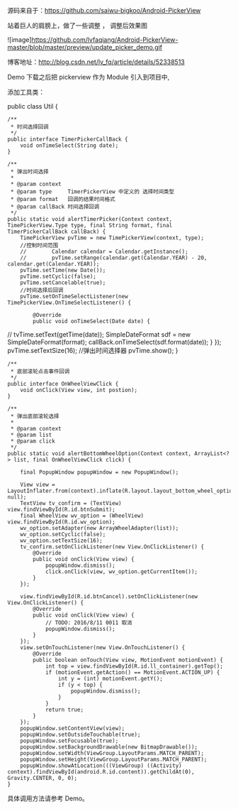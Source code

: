 源码来自于：https://github.com/saiwu-bigkoo/Android-PickerView

站着巨人的肩膀上，做了一些调整 ， 调整后效果图

 ![image]https://github.com/lvfaqiang/Android-PickerView-master/blob/master/preview/update_picker_demo.gif

博客地址：http://blog.csdn.net/lv_fq/article/details/52338513

Demo 下载之后把 pickerview 作为 Module 引入到项目中,

添加工具类：

public class Util {

    /**
     * 时间选择回调
     */
    public interface TimerPickerCallBack {
        void onTimeSelect(String date);
    }

    /**
     * 弹出时间选择
     *
     * @param context
     * @param type     TimerPickerView 中定义的 选择时间类型
     * @param format   回调的结果时间格式
     * @param callBack 时间选择回调
     */
    public static void alertTimerPicker(Context context, TimePickerView.Type type, final String format, final TimerPickerCallBack callBack) {
        TimePickerView pvTime = new TimePickerView(context, type);
        //控制时间范围
        //        Calendar calendar = Calendar.getInstance();
        //        pvTime.setRange(calendar.get(Calendar.YEAR) - 20, calendar.get(Calendar.YEAR));
        pvTime.setTime(new Date());
        pvTime.setCyclic(false);
        pvTime.setCancelable(true);
        //时间选择后回调
        pvTime.setOnTimeSelectListener(new TimePickerView.OnTimeSelectListener() {

            @Override
            public void onTimeSelect(Date date) {
//                        tvTime.setText(getTime(date));
                SimpleDateFormat sdf = new SimpleDateFormat(format);
                callBack.onTimeSelect(sdf.format(date));
            }
        });
        pvTime.setTextSize(16);
        //弹出时间选择器
        pvTime.show();
    }


    /**
     * 底部滚轮点击事件回调
     */
    public interface OnWheelViewClick {
        void onClick(View view, int postion);
    }

    /**
     * 弹出底部滚轮选择
     *
     * @param context
     * @param list
     * @param click
     */
    public static void alertBottomWheelOption(Context context, ArrayList<?> list, final OnWheelViewClick click) {

        final PopupWindow popupWindow = new PopupWindow();

        View view = LayoutInflater.from(context).inflate(R.layout.layout_bottom_wheel_option, null);
        TextView tv_confirm = (TextView) view.findViewById(R.id.btnSubmit);
        final WheelView wv_option = (WheelView) view.findViewById(R.id.wv_option);
        wv_option.setAdapter(new ArrayWheelAdapter(list));
        wv_option.setCyclic(false);
        wv_option.setTextSize(16);
        tv_confirm.setOnClickListener(new View.OnClickListener() {
            @Override
            public void onClick(View view) {
                popupWindow.dismiss();
                click.onClick(view, wv_option.getCurrentItem());
            }
        });

        view.findViewById(R.id.btnCancel).setOnClickListener(new View.OnClickListener() {
            @Override
            public void onClick(View view) {
                // TODO: 2016/8/11 0011 取消
                popupWindow.dismiss();
            }
        });
        view.setOnTouchListener(new View.OnTouchListener() {
            @Override
            public boolean onTouch(View view, MotionEvent motionEvent) {
                int top = view.findViewById(R.id.ll_container).getTop();
                if (motionEvent.getAction() == MotionEvent.ACTION_UP) {
                    int y = (int) motionEvent.getY();
                    if (y < top) {
                        popupWindow.dismiss();
                    }
                }
                return true;
            }
        });
        popupWindow.setContentView(view);
        popupWindow.setOutsideTouchable(true);
        popupWindow.setFocusable(true);
        popupWindow.setBackgroundDrawable(new BitmapDrawable());
        popupWindow.setWidth(ViewGroup.LayoutParams.MATCH_PARENT);
        popupWindow.setHeight(ViewGroup.LayoutParams.MATCH_PARENT);
        popupWindow.showAtLocation(((ViewGroup) ((Activity) context).findViewById(android.R.id.content)).getChildAt(0), Gravity.CENTER, 0, 0);
    }

具体调用方法请参考 Demo。